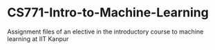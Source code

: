 # CS771-Intro-to-Machine-Learning
Assignment files of an elective in the introductory course to machine learning at IIT Kanpur
